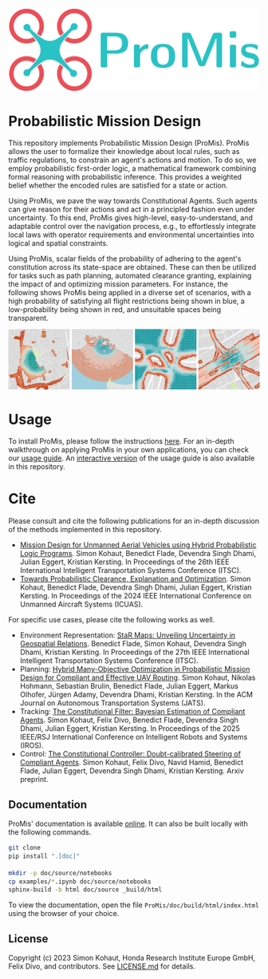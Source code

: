 <p align="center">
  <img src="https://github.com/HRI-EU/ProMis/blob/main/images/logo.png" width=512/>
</p>

# Probabilistic Mission Design

This repository implements Probabilistic Mission Design (ProMis).
ProMis allows the user to formalize their knowledge about local rules, such as traffic regulations, to constrain an agent's actions and motion. 
To do so, we employ probabilistic first-order logic, a mathematical framework combining formal reasoning with probabilistic inference.
This provides a weighted belief whether the encoded rules are satisfied for a state or action. 

Using ProMis, we pave the way towards Constitutional Agents. 
Such agents can give reason for their actions and act in a principled fashion even under uncertainty. 
To this end, ProMis gives high-level, easy-to-understand, and adaptable control over the navigation process, e.g., to effortlessly integrate local laws with operator requirements and environmental uncertainties into logical and spatial constraints. 

Using ProMis, scalar fields of the probability of adhering to the agent's constitution across its state-space are obtained.
These can then be utilized for tasks such as path planning, automated clearance granting, explaining the impact of and optimizing mission parameters.
For instance, the following shows ProMis being applied in a diverse set of scenarios, with a high probability of satisfying all flight restrictions being shown in blue, a low-probability being shown in red, and unsuitable spaces being transparent. 

<p align="center">
  <img src="https://github.com/HRI-EU/ProMis/blob/main/images/landscapes.png"/>
</p>

# Usage

To install ProMis, please follow the instructions [here](https://hri-eu.github.io/ProMis/installation.html).
For an in-depth walkthrough on applying ProMis in your own applications, you can check our [usage guide](https://hri-eu.github.io/ProMis/usage.html).
An [interactive version](https://github.com/HRI-EU/ProMis/blob/main/examples/usage.ipynb) of the usage guide is also available in this repository. 

# Cite

Please consult and cite the following publications for an in-depth discussion of the methods implemented in this repository.
- [Mission Design for Unmanned Aerial Vehicles using Hybrid Probabilistic Logic Programs](https://arxiv.org/abs/2406.03454).
  Simon Kohaut, Benedict Flade, Devendra Singh Dhami, Julian Eggert, Kristian Kersting.
  In Proceedings of the 26th IEEE International Intelligent Transportation Systems Conference (ITSC).
- [Towards Probabilistic Clearance, Explanation and Optimization](https://arxiv.org/abs/2406.15088).
  Simon Kohaut, Benedict Flade, Devendra Singh Dhami, Julian Eggert, Kristian Kersting.
  In Proceedings of the 2024 IEEE International Conference on Unmanned Aircraft Systems (ICUAS).
  
For specific use cases, please cite the following works as well.
- Environment Representation: [StaR Maps: Unveiling Uncertainty in Geospatial Relations](https://arxiv.org/abs/2412.18356).
  Benedict Flade, Simon Kohaut, Devendra Singh Dhami, Kristian Kersting.
  In Proceedings of the 27th IEEE International Intelligent Transportation Systems Conference (ITSC).
- Planning: [Hybrid Many-Objective Optimization in Probabilistic Mission Design for Compliant and Effective UAV Routing](https://dl.acm.org/doi/pdf/10.1145/3742440).
  Simon Kohaut, Nikolas Hohmann, Sebastian Brulin, Benedict Flade, Julian Eggert, Markus Olhofer, Jürgen Adamy, Devendra Dhami, Kristian Kersting.
  In the ACM Journal on Autonomous Transportation Systems (JATS).
- Tracking: [The Constitutional Filter: Bayesian Estimation of Compliant Agents](https://arxiv.org/abs/2412.18347).
  Simon Kohaut, Felix Divo, Benedict Flade, Devendra Singh Dhami, Julian Eggert, Kristian Kersting.
  In Proceedings of the 2025 IEEE/RSJ International Conference on Intelligent Robots and Systems (IROS).
- Control: [The Constitutional Controller: Doubt-calibrated Steering of Compliant Agents](https://arxiv.org/abs/2507.15478?).
  Simon Kohaut, Felix Divo, Navid Hamid, Benedict Flade, Julian Eggert, Devendra Singh Dhami, Kristian Kersting.
  Arxiv preprint.

## Documentation

ProMis' documentation is available [online](https://hri-eu.github.io/ProMis).
It can also be built locally with the following commands.

```bash
git clone 
pip install ".[doc]"

mkdir -p doc/source/notebooks
cp examples/*.ipynb doc/source/notebooks
sphinx-build -b html doc/source _build/html
```

To view the documentation, open the file `ProMis/doc/build/html/index.html` using the browser of your choice.

## License

Copyright (c) 2023 Simon Kohaut, Honda Research Institute Europe GmbH, Felix Divo, and contributors.
See [LICENSE.md](https://github.com/HRI-EU/ProMis/blob/main/LICENSE.md) for details.

